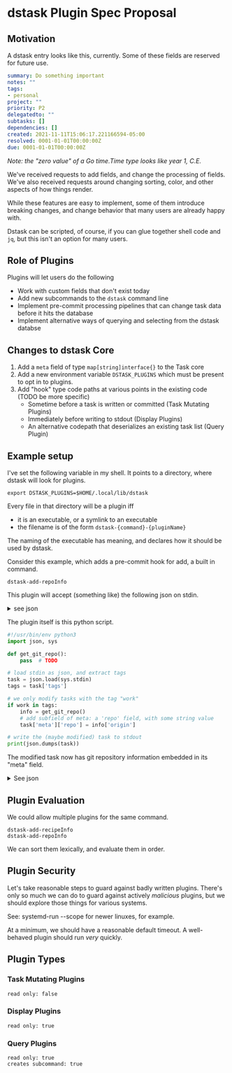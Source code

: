# dstask Plugin Spec Proposal

## Motivation

A dstask entry looks like this, currently. Some of these fields are reserved 
for future use.

```yaml
summary: Do something important
notes: ""
tags:
- personal
project: ""
priority: P2
delegatedto: ""
subtasks: []
dependencies: []
created: 2021-11-11T15:06:17.221166594-05:00
resolved: 0001-01-01T00:00:00Z
due: 0001-01-01T00:00:00Z
```

_Note: the "zero value" of a Go time.Time type looks like year 1, C.E._


We've received requests to add fields, and change the processing of fields.
We've also received requests around changing sorting, color, and other aspects
of how things render.

While these features are easy to implement, some of them introduce breaking
changes, and change behavior that many users are already happy with.

Dstask can be scripted, of course, if you can glue together shell code and `jq`,
but this isn't an option for many users.

## Role of Plugins

Plugins will let users do the following

* Work with custom fields that don't exist today
* Add new subcommands to the `dstask` command line
* Implement pre-commit processing pipelines that can change task data before
  it hits the database
* Implement alternative ways of querying and selecting from the dstask databse

## Changes to dstask Core

1. Add a `meta` field of type `map[string]interface{}` to the Task core
2. Add a new environment variable `DSTASK_PLUGINS` which must be present to opt
   in to plugins.
3. Add "hook" type code paths at various points in the existing code (TODO be more specific)
   * Sometime before a task is written or committed (Task Mutating Plugins)
   * Immediately before writing to stdout (Display Plugins)
   * An alternative codepath that deserializes an existing task list (Query Plugin)


## Example setup

I've set the following variable in my shell. It points to a directory, where
dstask will look for plugins.

```
export DSTASK_PLUGINS=$HOME/.local/lib/dstask
```

Every file in that directory will be a plugin iff

* it is an executable, or a symlink to an executable
* the filename is of the form `dstask-{command}-{pluginName}`

The naming of the executable has meaning, and declares how it should be
used by dstask.

Consider this example, which adds a pre-commit hook for add, a built in command.

```
dstask-add-repoInfo
```

This plugin will accept (something like) the following json on stdin.

<details>
	<summary>see json</summary>

```json
  {
    "uuid": "6d7fb61b-628e-4a87-8ed3-8d61081c4d2e",
    "status": "pending",
    "summary": "Deploy version 2 to server",
    "notes": "",
    "tags": [
      "work"
    ],
    "project": "",
    "priority": "P2",
    "created": "2021-11-05T14:59:10.781660165-04:00",
    "resolved": "0001-01-01T00:00:00Z",
    "due": "0001-01-01T00:00:00Z",
    "meta": {}
  }
```

Note our new "meta" field.

</details>


The plugin itself is this python script.

```py
#!/usr/bin/env python3
import json, sys

def get_git_repo():
	pass  # TODO

# load stdin as json, and extract tags
task = json.load(sys.stdin)
tags = task['tags']

# we only modify tasks with the tag "work"
if work in tags:
	info = get_git_repo()
	# add subfield of meta: a 'repo' field, with some string value
	task['meta']['repo'] = info['origin']

# write the (maybe modified) task to stdout
print(json.dumps(task))

```

The modified task now has git repository information embedded in its
"meta" field.

<details>
	<summary>See json</summary>

```json
  {
    "uuid": "6d7fb61b-628e-4a87-8ed3-8d61081c4d2e",
    "status": "pending",
    "summary": "Deploy version 2 to server",
    "notes": "",
    "tags": [
      "work"
    ],
    "project": "",
    "priority": "P2",
    "created": "2021-11-05T14:59:10.781660165-04:00",
    "resolved": "0001-01-01T00:00:00Z",
    "due": "0001-01-01T00:00:00Z",
    "meta": {
    	"repo": "git@github.com:coolgirl234123/server.git"
    }
  }
```

</details>


## Plugin Evaluation

We could allow multiple plugins for the same command.

```
dstask-add-recipeInfo
dstask-add-repoInfo
```

We can sort them lexically, and evaluate them in order.


## Plugin Security

Let's take reasonable steps to guard against badly written
plugins. There's only so much we can do to guard against
actively _malicious_ plugins, but we should explore those
things for various systems.

See: systemd-run --scope for newer linuxes, for example.

At a minimum, we should have a reasonable default timeout.
A well-behaved plugin should run _very_ quickly.


## Plugin Types

### Task Mutating Plugins

```
read only: false
```

### Display Plugins

```
read only: true
```

### Query Plugins

```
read only: true
creates subcommand: true
```